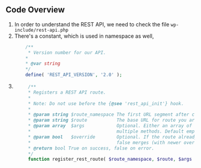 ## Code Overview
1. In order to understand the REST API, we need to check the file `wp-include/rest-api.php`
2. There's a constant, which is used in namespace as well,
    ```php
        /**
         * Version number for our API.
        *
        * @var string
        */
        define( 'REST_API_VERSION', '2.0' );
    ```
3. ```php
        /**
        * Registers a REST API route.
        *
        * Note: Do not use before the {@see 'rest_api_init'} hook.
        *
        * @param string $route_namespace The first URL segment after core prefix. Should be unique to your package/plugin.
        * @param string $route           The base URL for route you are adding.
        * @param array  $args            Optional. Either an array of options for the endpoint, or an array of arrays for
        *                                multiple methods. Default empty array.
        * @param bool   $override        Optional. If the route already exists, should we override it? True overrides,
        *                                false merges (with newer overriding if duplicate keys exist). Default false.
        * @return bool True on success, false on error.
        */
        function register_rest_route( $route_namespace, $route, $args = array(), $override = false ) {
    ```
